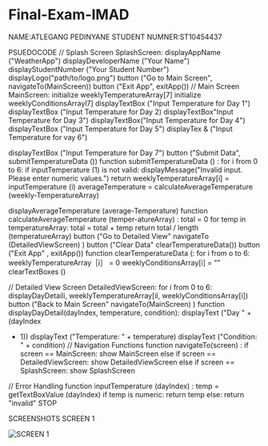 # Final-Exam-IMAD

NAME:ATLEGANG PEDINYANE
STUDENT NUMNER:ST10454437

PSUEDOCODE
// Splash Screen
SplashScreen:
displayAppName ("WeatherApp") displayDeveloperName ("Your
Name")
displayStudentNumber ("Your
Student Number")
displayLogo("path/to/logo.png")
button ("Go to Main Screen",
navigateTo(MainScreen))
button ("Exit App", exitApp())
// Main Screen
MainScreen:
initialize weeklyTemperatureArray[7]
initialize weeklyConditionsArrayl7]
displayTextBox ("Input
Temperature for Day 1")
displayTextBox ("Input
Temperature for Day 2)
displayTextBox"Input
Temperature for Day 3")
displayTextBox("Input
Temperature for Day 4")
displayTextBox ("Input
Temperature for Day 5")
displayTex & ("Input
Temperature for vay 6")

displayTextBox ("Input
Temperature for Day 7")
button ("Submit Data", submitTemperatureData ())
function
submitTemperatureData () :
for i from 0 to 6:
if inputTemperature (1)
is not valid:
displayMessage("Invalid input.
Please enter numeric values.")
return
weeklyTemperatureArray[i] =
inputTemperature (i)
averageTemperature =
calculateAverageTemperature (weekly-TemperatureArray)

displayAverageTemperature (average-Temperature)
function
calculateAverageTemperature (temper-atureArray) :
total = 0
for temp in
temperatureArray:
total = total + temp
return total /
length (temperatureArray)
button ("Go to Detailed View" navigateTo (DetailedViewScreen) )
button ("Clear Data"
clearTemperatureData())
button ("Exit App"
, exitApp())
function clearTemperatureData (:
for i from o to 6:
weeklyTemperatureArray［i］ = 0
weeklyConditionsArray[i] = ""
clearTextBoxes ()

// Detailed View Screen
DetailedViewScreen:
for i from 0 to 6:
displayDayDetaili,
weeklyTemperatureArray[il,
weeklyConditionsArray[i])
button ("Back to Main Screen"
navigateTo(MainScreen) )
function displayDayDetail(dayIndex, temperature, condition):
displayText ("Day " + (dayIndex
+ 1))
displayText ("Temperature: " + temperature)
displayText ("Condition: " + condition)
// Navigation Functions
function navigateTo(screen) :
if screen == MainScreen:
show MainScreen
else if screen ==
DetailedViewScreen:
show DetailedViewScreen
else if screen == SplashScreen:
show SplashScreen

// Error Handling
function
inputTemperature (dayIndex) :
temp =
getTextBoxValue (dayIndex)
if temp is numeric:
return temp else:
return "invalid"
STOP

SCREENSHOTS
SCREEN 1

![SCREEN 1](https://github.com/Atlii-Angiie/Final-Exam-IMAD/assets/162302010/b617daf9-93ea-4e4c-8aeb-5ea85789941a)




